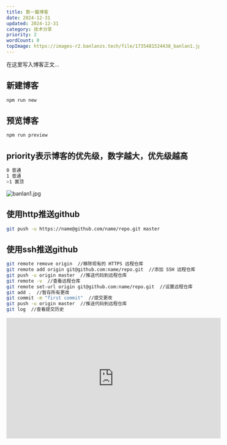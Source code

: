 ```yaml
---
title: 第一篇博客
date: 2024-12-31
updated: 2024-12-31
category: 技术分享
priority: 2
wordCount: 0
topImage: https://images-r2.banlanzs.tech/file/1735481524438_banlan1.jpg
---
```


在这里写入博客正文... 
## 新建博客
```bash
npm run new
```
## 预览博客
```bash
npm run preview
``` 
## priority表示博客的优先级，数字越大，优先级越高
```bash
0 普通
1 普通
>1 置顶
```
![banlan1.jpg](https://images-r2.banlanzs.tech/file/1735481524438_banlan1.jpg)

## 使用http推送github
```bash
git push -u https://name@github.com/name/repo.git master
```

## 使用ssh推送github
```bash
git remote remove origin  //移除现有的 HTTPS 远程仓库
git remote add origin git@github.com:name/repo.git  //添加 SSH 远程仓库
git push -u origin master  //推送代码到远程仓库
git remote -v  //查看远程仓库
git remote set-url origin git@github.com:name/repo.git  //设置远程仓库
git add .  //暂存所有更改
git commit -m "first commit"  //提交更改
git push -u origin master  //推送代码到远程仓库
git log  //查看提交历史
```

<iframe width="560" height="315" src="https://www.youtube.com/embed/6ZUIwj3FgUY?si=jDXd6Feef3XvARyc" title="YouTube video player" frameborder="0" allow="accelerometer; autoplay; clipboard-write; encrypted-media; gyroscope; picture-in-picture; web-share" referrerpolicy="strict-origin-when-cross-origin" allowfullscreen></iframe>
